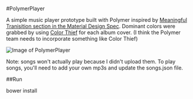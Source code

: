 #PolymerPlayer

A simple music player prototype built with Polymer inspired by [Meaningful Tranisition section in the Material Design Spec](http://www.google.com/design/spec/animation/meaningful-transitions.html#meaningful-transitions-meaningful-transitions-examples). Dominant colors were grabbed by using [Color Thief](https://github.com/lokesh/color-thief) for each album cover. (I think the Polymer team needs to incorporate something like Color Thief)

![Image of PolymerPlayer](http://kylebuch8.github.io/PolymerPlayer/images/polymer-player.png)

Note: songs won't actually play because I didn't upload them. To play songs, you'll need to add your own mp3s and update the songs.json file.

##Run

bower install
